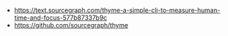 - https://text.sourcegraph.com/thyme-a-simple-cli-to-measure-human-time-and-focus-577b87337b9c
- https://github.com/sourcegraph/thyme

